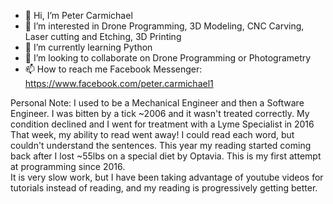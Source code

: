 - 👋 Hi, I’m Peter Carmichael
- 👀 I’m interested in Drone Programming, 3D Modeling, CNC Carving, Laser cutting and Etching, 3D Printing
- 🌱 I’m currently learning Python
- 💞️ I’m looking to collaborate on Drone Programming or Photogrametry
- 📫 How to reach me Facebook Messenger: https://www.facebook.com/peter.carmichael1

Personal Note:
I used to be a Mechanical Engineer and then a Software Engineer.
I was bitten by a tick ~2006 and it wasn't treated correctly.  My condition declined and I went for treatment with a Lyme Specialist in 2016
That week, my ability to read went away!  I could read each word, but couldn't understand the sentences.
This year my reading started coming back after I lost ~55lbs on a special diet by Optavia.
This is my first attempt at programming since 2016.  
It is very slow work, but I have been taking advantage of youtube videos for tutorials instead of reading, and my reading is progressively getting better.

<!---
peterpsc/peterpsc is a ✨ special ✨ repository because its `README.md` (this file) appears on your GitHub profile.
You can click the Preview link to take a look at your changes.
--->
